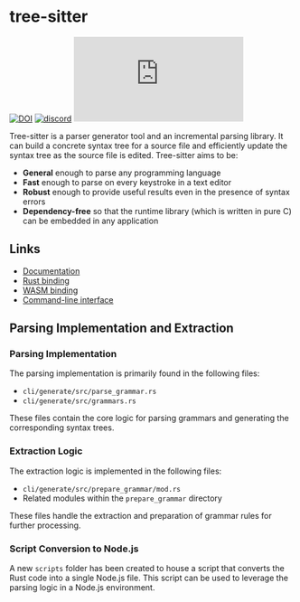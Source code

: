 # tree-sitter

[![DOI](https://zenodo.org/badge/14164618.svg)](https://zenodo.org/badge/latestdoi/14164618)
[![discord][discord]](https://discord.gg/w7nTvsVJhm)
[![matrix][matrix]](https://matrix.to/#/#tree-sitter-chat:matrix.org)

Tree-sitter is a parser generator tool and an incremental parsing library. It can build a concrete syntax tree for a source file and efficiently update the syntax tree as the source file is edited. Tree-sitter aims to be:

- **General** enough to parse any programming language
- **Fast** enough to parse on every keystroke in a text editor
- **Robust** enough to provide useful results even in the presence of syntax errors
- **Dependency-free** so that the runtime library (which is written in pure C) can be embedded in any application

## Links
- [Documentation](https://tree-sitter.github.io)
- [Rust binding](lib/binding_rust/README.md)
- [WASM binding](lib/binding_web/README.md)
- [Command-line interface](cli/README.md)

[discord]: https://img.shields.io/discord/1063097320771698699?logo=discord&label=discord
[matrix]: https://img.shields.io/matrix/tree-sitter-chat%3Amatrix.org?logo=matrix&label=matrix

## Parsing Implementation and Extraction

### Parsing Implementation

The parsing implementation is primarily found in the following files:
- `cli/generate/src/parse_grammar.rs`
- `cli/generate/src/grammars.rs`

These files contain the core logic for parsing grammars and generating the corresponding syntax trees.

### Extraction Logic

The extraction logic is implemented in the following files:
- `cli/generate/src/prepare_grammar/mod.rs`
- Related modules within the `prepare_grammar` directory

These files handle the extraction and preparation of grammar rules for further processing.

### Script Conversion to Node.js

A new `scripts` folder has been created to house a script that converts the Rust code into a single Node.js file. This script can be used to leverage the parsing logic in a Node.js environment.
